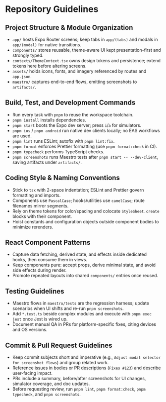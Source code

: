 # Repository Guidelines

## Project Structure & Module Organization
- `app/` hosts Expo Router screens; keep tabs in `app/(tabs)` and modals in `app/(modal)` for native transitions.
- `components/` stores reusable, theme-aware UI kept presentation-first and strongly typed.
- `contexts/ThemeContext.tsx` owns design tokens and persistence; extend tokens here before altering screens.
- `assets/` holds icons, fonts, and imagery referenced by routes and `app.json`.
- `maestro/` captures end-to-end flows, emitting screenshots to `artifacts/`.

## Build, Test, and Development Commands
- Run every task with `pnpm` to reuse the workspace toolchain.
- `pnpm install` installs dependencies.
- `pnpm start` boots the Expo dev server; press `i`/`a` for simulators.
- `pnpm ios` / `pnpm android` run native dev clients locally; no EAS workflows are used.
- `pnpm lint` runs ESLint; autofix with `pnpm lint:fix`.
- `pnpm format` enforces Prettier formatting (use `pnpm format:check` in CI).
- `pnpm typecheck` performs TypeScript checks.
- `pnpm screenshots` runs Maestro tests after `pnpm start -- --dev-client`, saving artifacts under `artifacts/`.

## Coding Style & Naming Conventions
- Stick to `tsx` with 2-space indentation; ESLint and Prettier govern formatting and imports.
- Components use `PascalCase`; hooks/utilities use `camelCase`; route filenames mirror segments.
- Rely on theme tokens for color/spacing and colocate `StyleSheet.create` blocks with their component.
- Hoist constants and configuration objects outside component bodies to minimize rerenders.

## React Component Patterns
- Capture data fetching, derived state, and effects inside dedicated hooks, then consume them in views.
- Keep components pure: accept props, derive minimal state, and avoid side effects during render.
- Promote repeated layouts into shared `components/` entries once reused.

## Testing Guidelines
- Maestro flows in `maestro/tests` are the regression harness; update scenarios when UI shifts and re-run `pnpm screenshots`.
- Add `*.test.ts` beside complex modules and execute with `pnpm exec jest` once Jest is wired up.
- Document manual QA in PRs for platform-specific fixes, citing devices and OS versions.

## Commit & Pull Request Guidelines
- Keep commit subjects short and imperative (e.g., `Adjust modal selector for screenshot flows`) and group related work.
- Reference issues in bodies or PR descriptions (`Fixes #123`) and describe user-facing impact.
- PRs include a summary, before/after screenshots for UI changes, simulator coverage, and doc updates.
- Before requesting review, run `pnpm lint`, `pnpm format:check`, `pnpm typecheck`, and `pnpm screenshots`.
